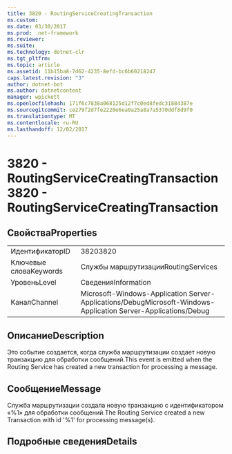 ```yaml
---
title: 3820 - RoutingServiceCreatingTransaction
ms.custom: 
ms.date: 03/30/2017
ms.prod: .net-framework
ms.reviewer: 
ms.suite: 
ms.technology: dotnet-clr
ms.tgt_pltfrm: 
ms.topic: article
ms.assetid: 11b15ba8-7d62-4235-8efd-bc6b60218247
caps.latest.revision: "3"
author: dotnet-bot
ms.author: dotnetcontent
manager: wpickett
ms.openlocfilehash: 171f6c7838a068125d12f7c0ed8fedc31884387e
ms.sourcegitcommit: ce279f2d7fe2220e6ea0a25a8a7a5370ddf8d9f0
ms.translationtype: MT
ms.contentlocale: ru-RU
ms.lasthandoff: 12/02/2017
---
```

# <a name="3820---routingservicecreatingtransaction"></a><span data-ttu-id="f70a4-102">3820 - RoutingServiceCreatingTransaction</span><span class="sxs-lookup"><span data-stu-id="f70a4-102">3820 - RoutingServiceCreatingTransaction</span></span>
## <a name="properties"></a><span data-ttu-id="f70a4-103">Свойства</span><span class="sxs-lookup"><span data-stu-id="f70a4-103">Properties</span></span>  
  
|||  
|-|-|  
|<span data-ttu-id="f70a4-104">Идентификатор</span><span class="sxs-lookup"><span data-stu-id="f70a4-104">ID</span></span>|<span data-ttu-id="f70a4-105">3820</span><span class="sxs-lookup"><span data-stu-id="f70a4-105">3820</span></span>|  
|<span data-ttu-id="f70a4-106">Ключевые слова</span><span class="sxs-lookup"><span data-stu-id="f70a4-106">Keywords</span></span>|<span data-ttu-id="f70a4-107">Службы маршрутизации</span><span class="sxs-lookup"><span data-stu-id="f70a4-107">RoutingServices</span></span>|  
|<span data-ttu-id="f70a4-108">Уровень</span><span class="sxs-lookup"><span data-stu-id="f70a4-108">Level</span></span>|<span data-ttu-id="f70a4-109">Сведения</span><span class="sxs-lookup"><span data-stu-id="f70a4-109">Information</span></span>|  
|<span data-ttu-id="f70a4-110">Канал</span><span class="sxs-lookup"><span data-stu-id="f70a4-110">Channel</span></span>|<span data-ttu-id="f70a4-111">Microsoft-Windows-Application Server-Applications/Debug</span><span class="sxs-lookup"><span data-stu-id="f70a4-111">Microsoft-Windows-Application Server-Applications/Debug</span></span>|  
  
## <a name="description"></a><span data-ttu-id="f70a4-112">Описание</span><span class="sxs-lookup"><span data-stu-id="f70a4-112">Description</span></span>  
 <span data-ttu-id="f70a4-113">Это событие создается, когда служба маршрутизации создает новую транзакцию для обработки сообщений.</span><span class="sxs-lookup"><span data-stu-id="f70a4-113">This event is emitted when the Routing Service has created a new transaction for processing a message.</span></span>  
  
## <a name="message"></a><span data-ttu-id="f70a4-114">Сообщение</span><span class="sxs-lookup"><span data-stu-id="f70a4-114">Message</span></span>  
 <span data-ttu-id="f70a4-115">Служба маршрутизации создала новую транзакцию с идентификатором «%1» для обработки сообщений.</span><span class="sxs-lookup"><span data-stu-id="f70a4-115">The Routing Service created a new Transaction with id '%1' for processing message(s).</span></span>  
  
## <a name="details"></a><span data-ttu-id="f70a4-116">Подробные сведения</span><span class="sxs-lookup"><span data-stu-id="f70a4-116">Details</span></span>

